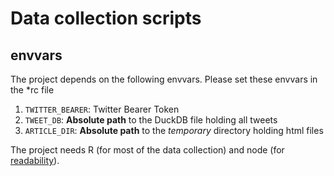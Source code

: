 # Data collection scripts

## envvars

The project depends on the following envvars. Please set these envvars in the *rc file

1. `TWITTER_BEARER`: Twitter Bearer Token
2. `TWEET_DB`: __Absolute path__ to the DuckDB file holding all tweets
3. `ARTICLE_DIR`: __Absolute path__ to the *temporary* directory holding html files

The project needs R (for most of the data collection) and node (for [readability](https://github.com/mozilla/readability)).

